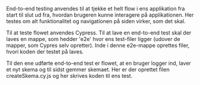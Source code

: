 End-to-end testing anvendes til at tjekke et helt flow i ens applikation fra start til slut ud fra, hvordan brugeren kunne interagere på applikationen. Her testes om alt funktionalitet og navigationen på siden virker, som det skal.

Til at teste flowet anvendes Cypress. Til at lave en end-to-end test skal der laves en mappe, som hedder 'e2e' hvor ens test-filer ligger (udover de mapper, som Cypres selv opretter). Inde i denne e2e-mappe oprettes filer, hvori koden der testet på laves.

Til den ene udførte end-to-end test er flowet, at en bruger logger ind, laver et nyt skema og til sidst gemmer skemaet. Her er der oprettet filen createSkema.cy.js og her skrives koden til ens test.

